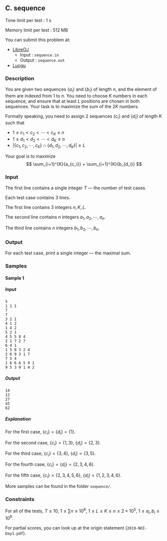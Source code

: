 ## C. sequence

Time limit per test : 1 s

Memory limit per test : 512 MB

You can submit this problem at:

+ [LibreOJ](https://loj.ac/problem/3158)
  + Input : `sequence.in`
  + Output : `sequence.out`
+ [Luogu](https://www.luogu.org/problem/P5470)

### Description

You are given two sequences $\{a_i\}$ and $\{b_i\}$ of length $n$, and the element of them are indexed from $1$ to $n$. You need to choose $K$ numbers in each sequence, and ensure that at least $L$ positions are chosen in both sequences. Your task is to maximize the sum of the $2K$ numbers.

Formally speaking, you need to assign $2$ sequences $\{c_i\}$ and $\{d_i\}$ of length $K$ such that 

+ $1 \leq c_1 < c_2 < \cdots < c_K \leq n$
+ $1 \leq d_1 < d_2 < \cdots < d_K \leq n$
+ $\left\lvert\{c_1, c_2, \cdots, c_K\} \cap \{d_1, d_2, \cdots, d_K\}\right\rvert \geq L$

Your goal is to maximize
$$
\sum_{i=1}^{K}{a_{c_i}} + \sum_{i=1}^{K}{b_{d_i}}
$$

### Input

The first line contains a single integer $T$ — the number of test cases.

Each test case contains $3$ lines.

The first line contains $3$ integers $n, K, L$.

The second line contains $n$ integers $a_1, a_2, \cdots, a_n$.

The third line contains $n$ integers $b_1, b_2, \cdots, b_n$.

### Output

For each test case, print a single integer — the maximal sum.

### Samples

#### Sample 1
##### Input
```plain
5
1 1 1
7
7
3 2 1
4 1 2
1 4 2
5 2 1
4 5 5 8 4 
2 1 7 2 7 
6 4 1
1 5 8 3 2 4 
2 6 9 3 1 7 
7 5 4
1 6 6 6 5 9 1 
9 5 3 9 1 4 2 

```
##### Output
```plain
14
12
27
45
62

```
##### Explanation

For the first case, $\{c_i\} = \{d_i\} = \{1\}$.

For the second case, $\{c_i\} = \{1, 3\}$, $\{d_i\} = \{2, 3\}$.

For the third case, $\{c_i\} = \{3, 4\}$, $\{d_i\} = \{3, 5\}$.

For the fourth case, $\{c_i\} = \{d_i\} = \{2, 3, 4, 6\}$.

For the fifth case, $\{c_i\} = \{2, 3, 4, 5, 6\}$, $\{d_i\} = \{1, 2, 3, 4, 6\}$.

More samples can be found in the folder `sequence/`.

### Constraints

For all of the tests, $T \leq 10$, $1 \leq \sum{n} \leq 10^6$, $1 \leq L \leq K \leq n \leq 2 \times 10^5$, $1 \leq a_i, b_i \leq 10^9$.

For partial scores, you can look up at the origin statement (`2019-NOI-Day1.pdf`).
